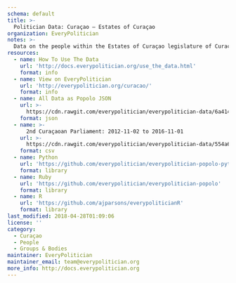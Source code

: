```yaml
---
schema: default
title: >-
  Politician Data: Curaçao — Estates of Curaçao
organization: EveryPolitician
notes: >-
  Data on the people within the Estates of Curaçao legislature of Curaçao.
resources:
  - name: How To Use The Data
    url: 'http://docs.everypolitician.org/use_the_data.html'
    format: info
  - name: View on EveryPolitician
    url: 'http://everypolitician.org/curacao/'
    format: info
  - name: All Data as Popolo JSON
    url: >-
      https://cdn.rawgit.com/everypolitician/everypolitician-data/6a41481937dd12ff35e28e6b97fd25bd9cc1cc04/data/Curacao/Estates/ep-popolo-v1.0.json
    format: json
  - name: >-
      2nd Curaçaoan Parliament: 2012-11-02 to 2016-11-01
    url: >-
      https://cdn.rawgit.com/everypolitician/everypolitician-data/554a6cb306153130ac5558e4c015471d63e57cb7/data/Curacao/Estates/term-2.csv
    format: csv
  - name: Python
    url: 'https://github.com/everypolitician/everypolitician-popolo-python'
    format: library
  - name: Ruby
    url: 'https://github.com/everypolitician/everypolitician-popolo'
    format: library
  - name: R
    url: 'https://github.com/ajparsons/everypoliticianR'
    format: library
last_modified: 2018-04-28T01:09:06
license: ''
category:
  - Curaçao
  - People
  - Groups & Bodies
maintainer: EveryPolitician
maintainer_email: team@everypolitician.org
more_info: http://docs.everypolitician.org
---
```

